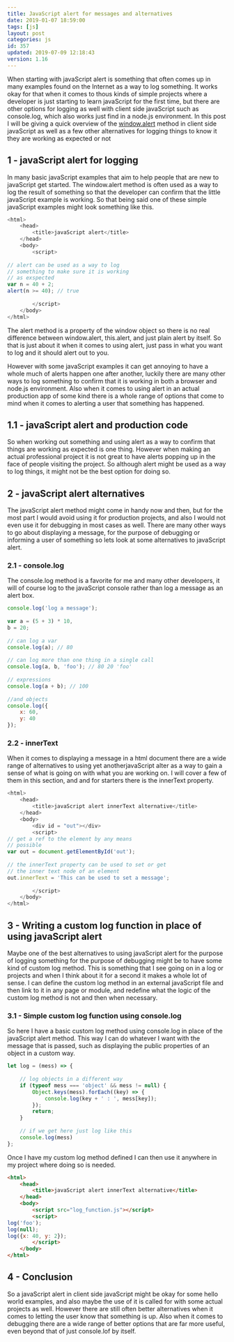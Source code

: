 ```yaml
---
title: JavaScript alert for messages and alternatives
date: 2019-01-07 18:59:00
tags: [js]
layout: post
categories: js
id: 357
updated: 2019-07-09 12:18:43
version: 1.16
---
```


When starting with javaScript alert is something that often comes up in many examples found on the Internet as a way to log something. It works okay for that when it comes to thous kinds of simple projects where a developer is just starting to learn javaScript for the first time, but there are other options for logging as well with client side javaScript such as console.log, which also works just find in a node.js environment. In this post I will be giving a quick overview of the [window.alert](https://developer.mozilla.org/en-US/docs/Web/API/Window/alert) method in client side javaScript as well as a few other alternatives for logging things to know it they are working as expected or not

<!-- more -->

## 1 - javaScript alert for logging

In many basic javaScript examples that aim to help people that are new to javaScript get started. The window.alert method is often used as a way to log the result of something so that the developer can confirm that the little javaScript example is working. So that being said one of these simple javaScript examples might look something like this.

```js
<html>
    <head>
        <title>javaScript alert</title>
    </head>
    <body>
        <script>
 
// alert can be used as a way to log
// something to make sure it is working
// as exspected
var n = 40 + 2;
alert(n >= 40); // true
 
        </script>
    </body>
</html>
```

The alert method is a property of the window object so there is no real difference between window.alert, this.alert, and just plain alert by itself. So that is just about it when it comes to using alert, just pass in what you want to log and it should alert out to you.

However with some javaScript examples it can get annoying to have a whole much of alerts happen one after another, luckily there are many other ways to log something to confirm that it is working in both a browser and node.js environment. Also when it comes to using alert in an actual production app of some kind there is a whole range of options that come to mind when it comes to alerting a user that something has happened.

## 1.1 - javaScript alert and production code

So when working out something and using alert as a way to confirm that things are working as expected is one thing. However when making an actual professional project it is not great to have alerts popping up in the face of people visiting the project. So although alert might be used as a way to log things, it might not be the best option for doing so.

## 2 - javaScript alert alternatives

The javaScript alert method might come in handy now and then, but for the most part I would avoid using it for production projects, and also I would not even use it for debugging in most cases as well. There are many other ways to go about displaying a message, for the purpose of debugging or informing a user of something so lets look at some alternatives to javaScript alert.

### 2.1 - console.log

The console.log method is a favorite for me and many other developers, it will of course log to the javaScript console rather than log a message as an alert box.

```js
console.log('log a message');
 
var a = (5 + 3) * 10,
b = 20;
 
// can log a var
console.log(a); // 80
 
// can log more than one thing in a single call
console.log(a, b, 'foo'); // 80 20 'foo'
 
// expressions
console.log(a + b); // 100
 
//and objects
console.log({
    x: 60,
    y: 40
});
```

### 2.2 - innerText

When it comes to displaying a message in a html document there are a wide range of alternatives to using yet anotherjavaScript alter as a way to gain a sense of what is going on with what you are working on. I will cover a few of them in this section, and and for starters there is the innerText property.

```js
<html>
    <head>
        <title>javaScript alert innerText alternative</title>
    </head>
    <body>
        <div id = "out"></div>
        <script>
// get a ref to the element by any means
// possible
var out = document.getElementById('out');
 
// the innerText property can be used to set or get
// the inner text node of an element
out.innerText = 'This can be used to set a message';
 
        </script>
    </body>
</html>
```

## 3 - Writing a custom log function in place of using javaScript alert

Maybe one of the best alternatives to using javaScript alert for the purpose of logging something for the purpose of debugging might be to have some kind of custom log method. This is something that I see going on in a log or projects and when I think about it for a second it makes a whole lot of sense. I can define the custom log method in an external javaScript file and then link to it in any page or module, and redefine what the logic of the custom log method is not and then when necessary.

### 3.1 - Simple custom log function using console.log

So here I have a basic custom log method using console.log in place of the javaScript alert method. This way I can do whatever I want with the message that is passed, such as displaying the public properties of an object in a custom way.

```js
let log = (mess) => {
 
    // log objects in a different way
    if (typeof mess === 'object' && mess != null) {
        Object.keys(mess).forEach((key) => {
            console.log(key + ' : ', mess[key]);
        });
        return;
    }
 
    // if we get here just log like this
    console.log(mess)
};
```

Once I have my custom log method defined I can then use it anywhere in my project where doing so is needed.

```html
<html>
    <head>
        <title>javaScript alert innerText alternative</title>
    </head>
    <body>
        <script src="log_function.js"></script>
        <script>
log('foo');
log(null);
log({x: 40, y: 2});
        </script>
    </body>
</html>
```

## 4 - Conclusion

So a javaScript alert in client side javaScript might be okay for some hello world examples, and also maybe the use of it is called for with some actual projects as well. However there are still often better alternatives when it comes to letting the user know that something is up. Also when it comes to debugging there are a wide range of better options that are far more useful, even beyond that of just console.lof by itself.